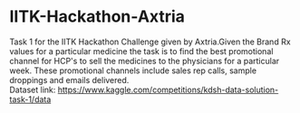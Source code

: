# IITK-Hackathon-Axtria
Task 1 for the IITK Hackathon Challenge given by Axtria.Given the Brand Rx values for a particular medicine the task is to find the best promotional channel for HCP's to sell the medicines to the physicians for a particular week. These promotional channels include sales rep calls, sample droppings and emails delivered.  
Dataset link: https://www.kaggle.com/competitions/kdsh-data-solution-task-1/data
